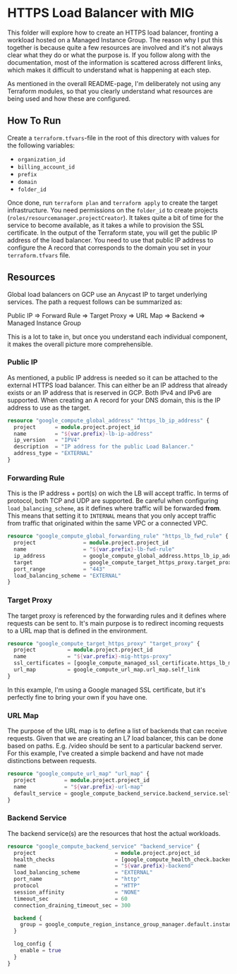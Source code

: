 # HTTPS Load Balancer with MIG

This folder will explore how to create an HTTPS load balancer, fronting a workload hosted on a Managed Instance Group.  The reason why I put this together is because quite a few resources are involved and it's not always clear what they do or what the purpose is.  If you follow along with the documentation, most of the information is scattered across different links, which makes it difficult to understand what is happening at each step.

As mentioned in the overall README-page, I'm deliberately not using any Terraform modules, so that you clearly understand what resources are being used and how these are configured.  

## How To Run

Create a `terraform.tfvars`-file in the root of this directory with values for the following variables:
- `organization_id`
- `billing_account_id`
- `prefix`
- `domain`
- `folder_id`

Once done, run `terraform plan` and `terraform apply` to create the target infrastructure.  You need permissions on the `folder_id` to create projects (`roles/resourcemanager.projectCreator`).  It takes quite a bit of time for the service to become available, as it takes a while to provision the SSL certificate.  In the output of the Terraform state, you will get the public IP address of the load balancer.  You need to use that public IP address to configure the A record that corresponds to the domain you set in your `terraform.tfvars` file.

## Resources

Global load balancers on GCP use an Anycast IP to target underlying services.  The path a request follows can be summarized as:

Public IP => Forward Rule => Target Proxy => URL Map => Backend => Managed Instance Group

This is a lot to take in, but once you understand each individual component, it makes the overall picture more comprehensible.

### Public IP
As mentioned, a public IP address is needed so it can be attached to the external HTTPS load balancer.  This can either be an IP address that already exists or an IP address that is reserved in GCP.  Both IPv4 and IPv6 are supported.  When creating an A record for your DNS domain, this is the IP address to use as the target.

```terraform
resource "google_compute_global_address" "https_lb_ip_address" {
  project      = module.project.project_id
  name         = "${var.prefix}-lb-ip-address"
  ip_version   = "IPV4"
  description  = "IP address for the public Load Balancer."
  address_type = "EXTERNAL"
}
```

### Forwarding Rule

This is the IP address + port(s) on wich the LB will accept traffic.  In terms of protocol, both TCP and UDP are supported.  Be careful when configuring `load_balancing_scheme`, as it defines where traffic will be forwarded **from**.  This means that setting it to `INTERNAL` means that you only accept traffic from traffic that originated within the same VPC or a connected VPC.

```terraform
resource "google_compute_global_forwarding_rule" "https_lb_fwd_rule" {
  project               = module.project.project_id
  name                  = "${var.prefix}-lb-fwd-rule"
  ip_address            = google_compute_global_address.https_lb_ip_address.address
  target                = google_compute_target_https_proxy.target_proxy.self_link
  port_range            = "443"
  load_balancing_scheme = "EXTERNAL"
}
```

### Target Proxy

The target proxy is referenced by the forwarding rules and it defines where requests can be sent to.  It's main purpose is to redirect incoming requests to a URL map that is defined in the environment.

```terraform
resource "google_compute_target_https_proxy" "target_proxy" {
  project          = module.project.project_id
  name             = "${var.prefix}-mig-https-proxy"
  ssl_certificates = [google_compute_managed_ssl_certificate.https_lb_managed_certificate.self_link]
  url_map          = google_compute_url_map.url_map.self_link
}
```

In this example, I'm using a Google managed SSL certificate, but it's perfectly fine to bring your own if you have one.

### URL Map

The purpose of the URL map is to define a list of backends that can receive requests.  Given that we are creating an L7 load balancer, this can be done based on paths.  E.g. /video should be sent to a particular backend server.  For this example, I've created a simple backend and have not made distinctions between requests.  

```terraform
resource "google_compute_url_map" "url_map" {
  project         = module.project.project_id
  name            = "${var.prefix}-url-map"
  default_service = google_compute_backend_service.backend_service.self_link
}
```

### Backend Service

The backend service(s) are the resources that host the actual workloads.

```terraform
resource "google_compute_backend_service" "backend_service" {
  project                         = module.project.project_id
  health_checks                   = [google_compute_health_check.backend_health_check.self_link]
  name                            = "${var.prefix}-backend"
  load_balancing_scheme           = "EXTERNAL"
  port_name                       = "http"
  protocol                        = "HTTP"
  session_affinity                = "NONE"
  timeout_sec                     = 60
  connection_draining_timeout_sec = 300

  backend {
    group = google_compute_region_instance_group_manager.default.instance_group
  }

  log_config {
    enable = true
  }
}
```



